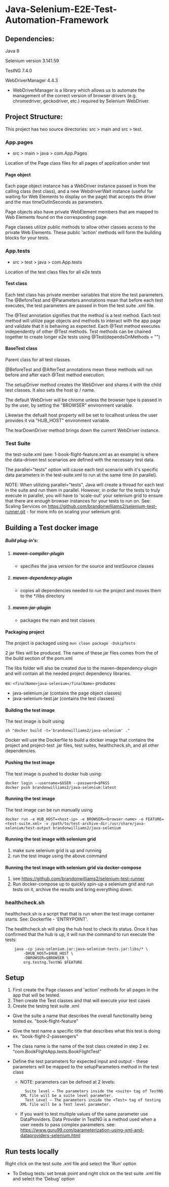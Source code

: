 # Java-Selenium-E2E-Test-Automation-Framework

## Dependencies:
Java 8

Selenium version 3.141.59

TestNG 7.4.0

WebDriverManager 4.4.3 
- WebDriverManager is a library which allows us to automate the management of the correct version of browser drivers (e.g. chromedriver, geckodriver, etc.) required by Selenium WebDriver.

## Project Structure:

This project has two source directories: src > main and src > test. 

### App.pages
- src > main > java > com.App.Pages
 
 Location of the Page class files for all pages of application under test

#### Page object
Each page object instance has a WebDriver instance passed in from the calling class (test class), and a new WebdriverWait instance (useful for waiting for Web Elements to display on the page) that accepts the driver and the max timeOutInSeconds as parameters.

Page objects also have private WebElement members that are mapped to Web Elements found on the corresponding page.

Page classes utilize public methods to allow other classes access to the private Web Elements. These public 'action' methods will form the building blocks for your tests.

### App.tests
- src > test > java > com.App.tests

Location of the test class files for all e2e tests

#### Test class
Each test class has private member variables that store the test parameters. The @BeforeTest and @Parameters annotations mean that before each test executes, the test parameters are passed in from the test suite .xml file. 

The @Test annotation signifies that the method is a test method. Each test method will utilize page objects and methods to interact with the app page and validate that it is behaving as expected. Each @Test method executes independently of other @Test methods. Test methods can be chained together to create longer e2e tests using @Test(dependsOnMethods = "<preceding-test-method-name>")

#### BaseTest class
Parent class for all test classes.

@BeforeTest and @AfterTest annotations mean these methods will run before and after each @Test method execution. 

The setupDriver method creates the WebDriver and shares it with the child test classes. It also sets the host ip / name.

The default WebDriver will be chrome unless the browser type is passed in by the user, by setting the "BROWSER" environment variable.

Likewise the defualt host property will be set to localhost unless the user provides it via "HUB_HOST" environment variable.

The tearDownDriver method brings down the current WebDriver instance.

### Test Suite
the test-suite.xml (see: 1-book-flight-feature.xml as an example) is where the data-driven test scenarios are defined with the necessary test data.

The parallel="tests" option will cause each test scenario with it's specific data parameters in the test-suite.xml to run at the same time (in parallel).

NOTE: When utilizing parallel="tests", Java will create a thread for each test in the suite and run them in parallel. However, in order for the tests to truly execute in parallel, you will have to 'scale-out' your selenium grid to ensure that there are enough browser instances for your tests to run on. See: Scaling Services on https://github.com/brandonwilliams2/selenium-test-runner.git - for more info on scaling your selenium grid.

## Building a Test docker image

##### Build plug-in's:

1. ##### maven-compiler-plugin
    - specifies the java version for the source and testSource classes

2. ##### maven-dependency-plugin
    - copies all dependencies needed to run the project and moves them to the */libs directory

3. ##### maven-jar-plugin
    - packages the main and test classes 

#### Packaging project
The project is packaged using `mvn clean package -DskipTests`

2 jar files will be produced. The name of these jar files comes from the <finalName> of the build section of the pom.xml

The libs folder will also be created due to the maven-dependency-plugin and will contain all the needed project dependency libraries.

ex: `<finalName>java-selenium</finalName>` produces
- java-selenium.jar (contains the page object classes)
- java-selenium-test.jar (contains the test classes)

#### Building the test image
The test image is built using: 
```
sh "docker build -t='brandonwilliams2/java-selenium' ."
```

Docker will use the Dockerfile to build a docker image that contains the project and project-test .jar files, test suites, healthcheck.sh, and all other dependencies.

#### Pushing the test image
The test image is pushed to docker hub using:
 ```
 docker login --username=$USER --password=$PASS
 docker push brandonwilliams2/java-selenium:latest
```

#### Running the test image
The test image can be run manually using 
``` 
docker run -e HUB_HOST=<host-ip> -e BROWSER=<browser-name> -e FEATURE=<test-suite.xml> -v /path/to/test-archive-dir:/usr/share/java-selenium/test-output brandonwilliams2/java-selenium
```

#### Running the test image with selenium grid
1. make sure selenium grid is up and running
2. run the test image using the above command

#### Running the test image with selenium grid via docker-compose
1. see https://github.com/brandonwilliams2/selenium-test-runner
2. Run docker-compose up to quickly spin-up a selenium grid and run tests on it, archive the results and bring everything down.

### healthcheck.sh

healthcheck.sh is a script that that is run when the test image container starts. See: Dockerfile - 'ENTRYPOINT'.

The healthcheck.sh will ping the hub host to check its status. Once it has confirmed that the hub is up, it will run the command to run execute the tests:

```
    java -cp java-selenium.jar:java-selenium-tests.jar:libs/* \
        -DHUB_HOST=$HUB_HOST \
        -DBROWSER=$BROWSER \
        org.testng.TestNG $FEATURE
```


## Setup
1. First create the Page classes and 'action' methods for all pages in the app that will be tested.
2. Then create the Test classes and that will execute your test cases
3. Create the testng test suite .xml 
- Give the suite a name that describes the overall functionality being tested ex. "book-flight-feature"
- Give the test name a specific title that describes what this test is doing ex. "book-flight-2-passengers"
- The class name is the name of the test class created in step 2 ex. "com.BookFlightApp.tests.BookFlightTest"
- Define the test parameters for expected input and output - these parameters will be mapped to the setupParameters method in the test class

    - NOTE: parameters can be defined at 2 levels:
            
            Suite level – The parameters inside the <suite> tag of TestNG XML file will be a suite level parameter.
            Test Level — The parameters inside the <Test> tag of testing XML file will be a Test level parameter.
    - If you want to test multiple values of the same parameter use DataProviders. Data Provider in TestNG is a method used when a user needs to pass complex parameters. see: https://www.guru99.com/parameterization-using-xml-and-dataproviders-selenium.html

## Run tests locally
Right click on the test suite .xml file and select the 'Run' option
* To Debug tests: set break point and right click on the test suite .xml file and select the 'Debug' option





